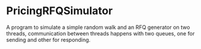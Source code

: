 # PricingRFQSimulator
A program to simulate a simple random walk and an RFQ generator on two threads, communication between threads happens with two queues, one for sending and other for responding. 
